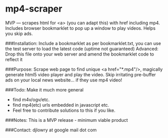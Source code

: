 mp4-scraper
===========

MVP — scrapes html for &lt;a> (you can adapt this) with href including mp4. Includes browser bookmarklet to pop up a window to play videos. Helps you skip ads.

###Installation:
Include a bookmarklet as per bookmarklet.txt, you can use the test server to load the latest code (uptime not guaranteed)
Advanced: Drop this file onto your web server and amend the bookmarklet code to reflect it

###Purpose:
Scrape web page to find unique &lt;a href="*.mp4"/>, magically generate html5 video player and play the video.
Skip irritating pre-buffer ads on your local news website... if they use mp4 video!

###Todo:
Make it much more general
- find m4v/ogv/etc. 
- find mp4(etc) urls embedded in javascript etc. 
- Feel free to contribute solutions to this if you like.

###Notes:
This is a MVP release - minimum viable product

###Contact:
djlowry at google mail dot com